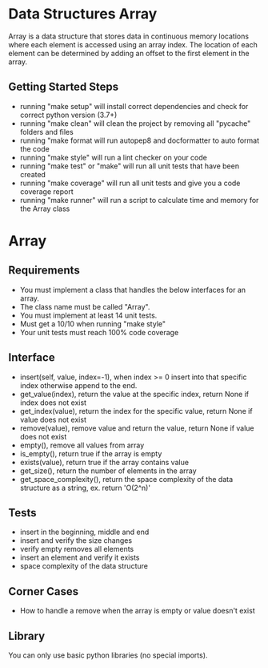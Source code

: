 # Data Structures Array

Array is a data structure that stores data in continuous memory locations where each element is accessed using an array index. The location of each element can be determined by adding an offset to the first element in the array.

## Getting Started Steps

- running "make setup" will install correct dependencies and check for correct python version (3.7+)
- running "make clean" will clean the project by removing all "pycache" folders and files
- running "make format will run autopep8 and docformatter to auto format the code
- running "make style" will run a lint checker on your code
- running "make test" or "make" will run all unit tests that have been created
- running "make coverage" will run all unit tests and give you a code coverage report
- running "make runner" will run a script to calculate time and memory for the Array class

# Array

## Requirements

- You must implement a class that handles the below interfaces for an array.
- The class name must be called "Array".
- You must implement at least 14 unit tests.
- Must get a 10/10 when running "make style"
- Your unit tests must reach 100% code coverage

## Interface

- insert(self, value, index=-1), when index >= 0 insert into that specific index otherwise append to the end.
- get_value(index), return the value at the specific index, return None if index does not exist
- get_index(value), return the index for the specific value, return None if value does not exist
- remove(value), remove value and return the value, return None if value does not exist
- empty(), remove all values from array
- is_empty(), return true if the array is empty
- exists(value), return true if the array contains value
- get_size(), return the number of elements in the array
- get_space_complexity(), return the space complexity of the data structure as a string, ex. return 'O(2^n)'

## Tests

- insert in the beginning, middle and end
- insert and verify the size changes
- verify empty removes all elements
- insert an element and verify it exists
- space complexity of the data structure

## Corner Cases

- How to handle a remove when the array is empty or value doesn't exist

## Library

You can only use basic python libraries (no special imports).
